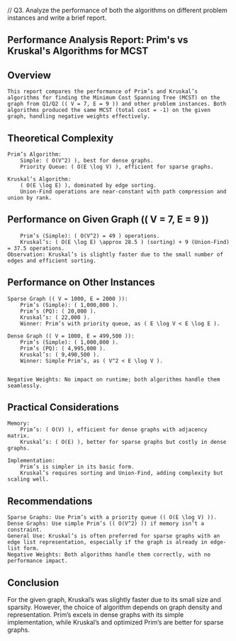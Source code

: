 // Q3. Analyze the performance of both the algorithms on different problem instances and write a brief report.

## Performance Analysis Report: Prim's vs Kruskal's Algorithms for MCST
## Overview
    This report compares the performance of Prim’s and Kruskal’s algorithms for finding the Minimum Cost Spanning Tree (MCST) on the graph from Q1/Q2 (( V = 7, E = 9 )) and other problem instances. Both algorithms produced the same MCST (total cost = -1) on the given graph, handling negative weights effectively.

## Theoretical Complexity
    Prim’s Algorithm:
        Simple: ( O(V^2) ), best for dense graphs.
        Priority Queue: ( O(E \log V) ), efficient for sparse graphs.

    Kruskal’s Algorithm:
        ( O(E \log E) ), dominated by edge sorting.
        Union-Find operations are near-constant with path compression and union by rank.

## Performance on Given Graph (( V = 7, E = 9 ))
        Prim’s (Simple): ( O(V^2) = 49 ) operations.
        Kruskal’s: ( O(E \log E) \approx 28.5 ) (sorting) + 9 (Union-Find) = 37.5 operations.
    Observation: Kruskal’s is slightly faster due to the small number of edges and efficient sorting.

## Performance on Other Instances
    Sparse Graph (( V = 1000, E = 2000 )):
        Prim’s (Simple): ( 1,000,000 ).
        Prim’s (PQ): ( 20,000 ).
        Kruskal’s: ( 22,000 ).
        Winner: Prim’s with priority queue, as ( E \log V < E \log E ).

    Dense Graph (( V = 1000, E = 499,500 )):
        Prim’s (Simple): ( 1,000,000 ).
        Prim’s (PQ): ( 4,995,000 ).
        Kruskal’s: ( 9,490,500 ).
        Winner: Simple Prim’s, as ( V^2 < E \log V ).


    Negative Weights: No impact on runtime; both algorithms handle them seamlessly.

## Practical Considerations
    Memory:
        Prim’s: ( O(V) ), efficient for dense graphs with adjacency matrix.
        Kruskal’s: ( O(E) ), better for sparse graphs but costly in dense graphs.

    Implementation:
        Prim’s is simpler in its basic form.
        Kruskal’s requires sorting and Union-Find, adding complexity but scaling well.

## Recommendations
    Sparse Graphs: Use Prim’s with a priority queue (( O(E \log V) )).
    Dense Graphs: Use simple Prim’s (( O(V^2) )) if memory isn’t a constraint.
    General Use: Kruskal’s is often preferred for sparse graphs with an edge list representation, especially if the graph is already in edge-list form.
    Negative Weights: Both algorithms handle them correctly, with no performance impact.

## Conclusion
For the given graph, Kruskal’s was slightly faster due to its small size and sparsity. However, the choice of algorithm depends on graph density and representation. Prim’s excels in dense graphs with its simple implementation, while Kruskal’s and optimized Prim’s are better for sparse graphs.
